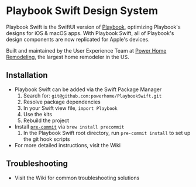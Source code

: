 # Playbook Swift Design System

Playbook Swift is the SwiftUI version of [Playbook](https://playbook.powerapp.cloud/), optimizing Playbook's designs for iOS & macOS apps. With Playbook Swift, all of Playbook's design components are now replicated for Apple's devices.

Built and maintained by the User Experience Team at [Power Home Remodeling](https://www.techatpower.com/), the largest home remodeler in the US.

## Installation

- Playbook Swift can be added via the Swift Package Manager
  1. Search for: `git@github.com:powerhome/PlaybookSwift.git`
  2. Resolve package dependencies
  3. In your Swift view file, `import Playbook`
  4. Use the kits
  5. Rebuild the project
- Install [`pre-commit`](https://pre-commit.com/#install) via `brew install precommit`
  1. In the Playbook Swift root directory, run `pre-commit install` to set up the git hook scripts
- For more detailed instructions, visit the Wiki

## Troubleshooting

- Visit the Wiki for common troubleshooting solutions
